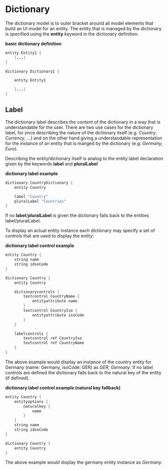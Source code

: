 # Dictionary

The dictionary model is to outer bracket around all model elements that build an UI model for an entity.
The entity that is managed by the dictionary is specified using the **entity** keyword in the dictionary definition.

**basic dictionary definition**
```java
entity Entity1 {
    [...]
}

dictionary Dictionary1 {

    entity Entity1

    [...]
}
```


## Label

The dictionary label describes the content of the dictionary in a way that is understandable for the user. There are two use cases for the dictionary label, for once describing the nature of the dictionary itself (e.g. *Country*, *Currency*, ...) and on the other hand giving a understandable representation for the instance of an entity that is manged by the dictionary (e.g. *Germany*, *Euro*).

Describing the entity/dictionary itself is analog to the entity label declaration given by the keywords **label** and **pluralLabel**

**dictionary label example**
```java
dictionary CountryDictionary {
    entity Country

    label "Country"
    pluralLabel "Countries"
}

```
If no **label**/**pluralLabel** is given the dictionary falls back to the entities label/pluralLabel.

To display an actual entity instance each dictionary may specify a set of controls that are used to display the entity:

**dictionary label control example**
```java
entity Country {
    string name
    string idsoCode
}

dictionary Country {
    entity Country

    dictionarycontrols {
		textcontrol CountryName {
			entityattribute name
		}
		textcontrol CountryIso {
			entityattribute isoCode
		}
    }

    labelcontrols {
		textcontrol ref CountryIso
		textcontrol ref CountryName
    }
}
```

The above example would display an instance of the country entity for Germany (name: Germany, isoCode: GER) as *GER, Germany*.
If no label controls are defined the dictionary falls back to the natural key of the entity (if defined).

**dictionary label control example (natural key fallback)**
```java
entity Country {
    entityoptions {
        naturalkey {
            name
        }
    }
    string name
    string idsoCode
}

dictionary Country {
    entity Country
}

```
The above example would display the germany entity instance as *Germany*.
